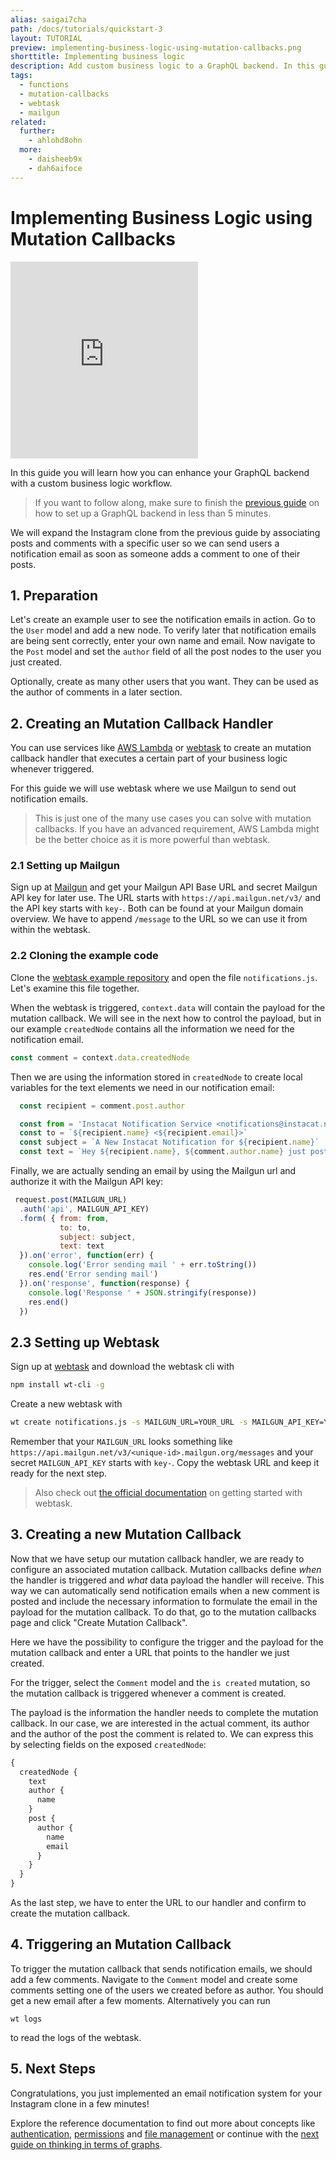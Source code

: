 ```yaml
---
alias: saigai7cha
path: /docs/tutorials/quickstart-3
layout: TUTORIAL
preview: implementing-business-logic-using-mutation-callbacks.png
shorttitle: Implementing business logic
description: Add custom business logic to a GraphQL backend. In this guide, we will add a Mailgun integration to notify users of new comments to their posts.
tags:
  - functions
  - mutation-callbacks
  - webtask
  - mailgun
related:
  further:
    - ahlohd8ohn
  more:
    - daisheeb9x
    - dah6aifoce
---
```


# Implementing Business Logic using Mutation Callbacks

<iframe height="315" src="https://www.youtube.com/embed/b_Nh5dkDaKg" frameborder="0" allowfullscreen></iframe>

In this guide you will learn how you can enhance your GraphQL backend with a custom business logic workflow.

> If you want to follow along, make sure to finish the [previous guide](!alias-thaeghi8ro) on how to set up a GraphQL backend in less than 5 minutes.

We will expand the Instagram clone from the previous guide by associating posts and comments with a specific user so we can send users a notification email as soon as someone adds a comment to one of their posts.

## 1. Preparation

Let's create an example user to see the notification emails in action. Go to the `User` model and add a new node. To verify later that notification emails are being sent correctly, enter your own name and email. Now navigate to the `Post` model and set the `author` field of all the post nodes to the user you just created.

Optionally, create as many other users that you want. They can be used as the author of comments in a later section.

## 2. Creating an Mutation Callback Handler

You can use services like [AWS Lambda](https://aws.amazon.com/de/lambda/getting-started/) or [webtask](https://webtask.io/) to create an mutation callback handler that executes a certain part of your business logic whenever triggered.

For this guide we will use webtask where we use Mailgun to send out notification emails.

> This is just one of the many use cases you can solve with mutation callbacks. If you have an advanced requirement, AWS Lambda might be the better choice as it is more powerful than webtask.

### 2.1 Setting up Mailgun

Sign up at [Mailgun](https://mailgun.com) and get your Mailgun API Base URL and secret Mailgun API key for later use.
The URL starts with `https://api.mailgun.net/v3/` and the API key starts with `key-`. Both can be found at your Mailgun domain overview.
We have to append `/message` to the URL so we can use it from within the webtask.

### 2.2 Cloning the example code

Clone the [webtask example repository](https://github.com/graphcool-examples/webtask-mailgun-email-example) and open the file `notifications.js`. Let's examine this file together.

When the webtask is triggered, `context.data` will contain the payload for the mutation callback. We will see in the next how to control the payload, but in our example `createdNode` contains all the information we need for the notification email.

```javascript
const comment = context.data.createdNode
```

Then we are using the information stored in `createdNode` to create local variables for the text elements we need in our notification email:

```javascript
  const recipient = comment.post.author

  const from = 'Instacat Notification Service <notifications@instacat.net>'
  const to = `${recipient.name} <${recipient.email}>`
  const subject = `A New Instacat Notification for ${recipient.name}`
  const text = `Hey ${recipient.name}, ${comment.author.name} just posted this comment: ${comment.text}`
```

Finally, we are actually sending an email by using the Mailgun url and authorize it with the Mailgun API key:

```javascript
 request.post(MAILGUN_URL)
  .auth('api', MAILGUN_API_KEY)
  .form( { from: from,
           to: to,
           subject: subject,
           text: text
  }).on('error', function(err) {
    console.log('Error sending mail ' + err.toString())
    res.end('Error sending mail')
  }).on('response', function(response) {
    console.log('Response ' + JSON.stringify(response))
    res.end()
  })
```

## 2.3 Setting up Webtask

Sign up at [webtask](https://webtask.io/) and download the webtask cli with

```sh
npm install wt-cli -g
```

Create a new webtask with
```sh
wt create notifications.js -s MAILGUN_URL=YOUR_URL -s MAILGUN_API_KEY=YOUR_SECRET_KEY --parse-body
```

Remember that your `MAILGUN_URL` looks something like `https://api.mailgun.net/v3/<unique-id>.mailgun.org/messages` and your secret `MAILGUN_API_KEY` starts with `key-`.
Copy the webtask URL and keep it ready for the next step.

> Also check out [the official documentation](https://webtask.io/docs/101) on getting started with webtask.

## 3. Creating a new Mutation Callback

Now that we have setup our mutation callback handler, we are ready to configure an associated mutation callback. Mutation callbacks define *when* the handler is triggered and *what* data payload the handler will receive. This way we can automatically send notification emails when a new comment is posted and include the necessary information to formulate the email in the payload for the mutation callback. To do that, go to the mutation callbacks page and click "Create Mutation Callback".

Here we have the possibility to configure the trigger and the payload for the mutation callback and enter a URL that points to the handler we just created.

For the trigger, select the `Comment` model and the `is created` mutation, so the mutation callback is triggered whenever a comment is created.

The payload is the information the handler needs to complete the mutation callback. In our case, we are interested in the actual comment, its author and the author of the post the comment is related to. We can express this by selecting fields on the exposed `createdNode`:

```graphql
{
  createdNode {
    text
    author {
      name
    }
    post {
      author {
        name
        email
      }
    }
  }
}
```

As the last step, we have to enter the URL to our handler and confirm to create the mutation callback.

## 4. Triggering an Mutation Callback

To trigger the mutation callback that sends notification emails, we should add a few comments. Navigate to the `Comment` model and create some comments setting one of the users we created before as author. You should get a new email after a few moments. Alternatively you can run
```
wt logs
```
to read the logs of the webtask.

## 5. Next Steps

Congratulations, you just implemented an email notification system for your Instagram clone in a few minutes!

Explore the reference documentation to find out more about concepts like [authentication](!alias-wejileech9), [permissions](!alias-iegoo0heez) and [file management](!alias-eer4wiang0) or continue with the [next guide on thinking in terms of graphs](!alias-ahsoow1ool).
